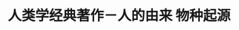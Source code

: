 ---
description: app如其名。
layout: post
results:
- primaryGenreName: Book
  version: '1.1'
  artworkUrl100: http://a564.phobos.apple.com/us/r30/Purple4/v4/df/dc/28/dfdc2834-efb4-d256-19a6-80a59aed9c9e/mzl.plblwcsh.png
  trackViewUrl: https://itunes.apple.com/cn/app/ren-lei-xue-jing-dian-zhe/id720156603?mt=8&uo=4
  artworkUrl60: http://a1384.phobos.apple.com/us/r30/Purple6/v4/31/90/c4/3190c401-0f9b-a712-71ac-807a9dc3e7ca/Icon.png
  userRatingCountForCurrentVersion: 3
  sellerName: lin smu
  supportedDevices:
  - iPadFourthGen4G
  - iPodTouchourthGen
  - iPad3G
  - iPadThirdGen
  - iPodTouchFifthGen
  - iPodTouchThirdGen
  - iPhone4S
  - iPhone5
  - iPad23G
  - iPhone4
  - iPhone5c
  - iPadMini4G
  - iPad2Wifi
  - iPadFourthGen
  - iPadThirdGen4G
  - iPhone5s
  - iPadMini
  - iPhone-3GS
  - iPadWifi
  genres:
  - 图书
  - 参考
  trackName: 人类学经典著作－人的由来 物种起源
  description: "人类学经典著作－人的由来 物种起源\n \n包括：\n人类的由来\n物种起源\n精子战争\n自私的基因－[英]理查德·道金斯\n人口原理－[英]马尔萨斯\n人类学－[英]爱德华.泰勒\n人类理解研究－[英]休谟\n动机与人格－[美]马斯洛\n图腾与禁忌－弗洛伊德\n性学三论－弗洛伊德\n梦的解析\n社会心理学\n\n
    人是什么？这是一个常常让人不知道怎样回答的问题。似乎大家都期待自己能够为自己的存在找到意义，并希望确定自己随时都在活出自己的意义。\n 然而人既然是人，又怎能跨出自己的限制来给自己一个准确的定位呢？这样的尝试注定给自己带来「不确定」的痛苦，然而如果这是痛苦，为何我们又不由自主的往这痛苦直奔呢？\n
    人基本上是有限的存在，但却又意识到「无限」的观念。这是一个怎样矛盾的组合呢？\n \n 在此，提供历代科学家、心理学家...提出的假设、研究成果，希望对你的人生有一个全面的认识！"
  price: 0
  trackId: 720156603
  releaseDate: '2013-10-11T02:04:55Z'
  screenshotUrls:
  - http://a3.mzstatic.com/us/r30/Purple/v4/58/ac/56/58ac56f1-7ef9-fede-c745-5dbde02dfec3/screen1136x1136.jpeg
  - http://a4.mzstatic.com/us/r30/Purple6/v4/27/29/28/272928dd-e35c-c97f-290d-fe9bb77ff36b/screen1136x1136.jpeg
  - http://a1.mzstatic.com/us/r30/Purple6/v4/ac/1c/02/ac1c02e0-2659-a353-59bf-69398fade752/screen1136x1136.jpeg
  - http://a2.mzstatic.com/us/r30/Purple4/v4/8d/db/07/8ddb0781-4118-e368-f2cf-6ad00d16d9fb/screen1136x1136.jpeg
  artistViewUrl: https://itunes.apple.com/cn/artist/lin-smu/id528007397?uo=4
  primaryGenreId: 6018
  averageUserRatingForCurrentVersion: 5
  kind: software
  fileSizeBytes: '22675213'
  bundleId: com.orayk.renleixue
  trackContentRating: 12+
  artistName: lin smu
  trackCensoredName: 人类学经典著作－人的由来 物种起源
  isGameCenterEnabled: false
  contentAdvisoryRating: 12+
  languageCodesISO2A:
  - EN
  - ZH
  - ZH
  features:
  - iosUniversal
  wrapperType: software
  artworkUrl512: http://a564.phobos.apple.com/us/r30/Purple4/v4/df/dc/28/dfdc2834-efb4-d256-19a6-80a59aed9c9e/mzl.plblwcsh.png
  formattedPrice: 免费
  artistId: 528007397
  genreIds:
  - '6018'
  - '6006'
  currency: CNY
  ipadScreenshotUrls:
  - http://a4.mzstatic.com/us/r30/Purple4/v4/17/7f/81/177f81c6-8b6e-19d1-7b2a-35033e993598/screen480x480.jpeg
  - http://a5.mzstatic.com/us/r30/Purple4/v4/cf/b4/f3/cfb4f3bb-d3ae-b15f-8fbd-d9fee962de2b/screen480x480.jpeg
  - http://a3.mzstatic.com/us/r30/Purple/v4/88/04/1d/88041d4f-e90b-5122-6548-1822f8ddd914/screen480x480.jpeg
  - http://a5.mzstatic.com/us/r30/Purple/v4/bd/d8/a2/bdd8a229-82e6-be1e-f4ba-6b13c26fb0ad/screen480x480.jpeg
category: 图书
tags: tag1
resultCount: 1
title: 人类学经典著作－人的由来 物种起源

---